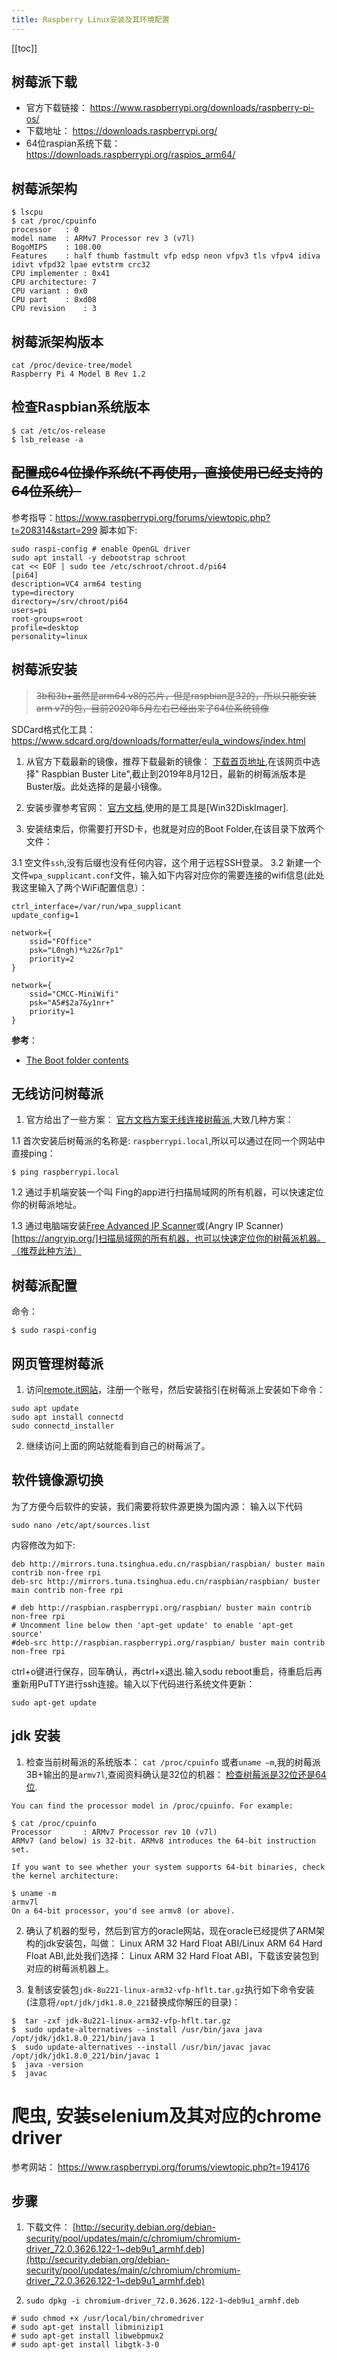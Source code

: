 ```yaml
---
title: Raspberry Linux安装及其环境配置
---
```


<ClientOnly>
  <in-article-adsense
    ins-style="display:block; text-align:center;"
    data-ad-slot="7727965566"
  />
</ClientOnly>

[[toc]]

## 树莓派下载

- 官方下载链接： https://www.raspberrypi.org/downloads/raspberry-pi-os/
- 下载地址： https://downloads.raspberrypi.org/
- 64位raspian系统下载：https://downloads.raspberrypi.org/raspios_arm64/


## 树莓派架构

```
$ lscpu 
$ cat /proc/cpuinfo
processor	: 0
model name	: ARMv7 Processor rev 3 (v7l)
BogoMIPS	: 108.00
Features	: half thumb fastmult vfp edsp neon vfpv3 tls vfpv4 idiva idivt vfpd32 lpae evtstrm crc32 
CPU implementer	: 0x41
CPU architecture: 7
CPU variant	: 0x0
CPU part	: 0xd08
CPU revision	: 3
```

## 树莓派架构版本

```
cat /proc/device-tree/model
Raspberry Pi 4 Model B Rev 1.2
```

## 检查Raspbian系统版本

```
$ cat /etc/os-release
$ lsb_release -a
```

## ~~配置成64位操作系统(不再使用，直接使用已经支持的64位系统）~~

参考指导：https://www.raspberrypi.org/forums/viewtopic.php?t=208314&start=299
脚本如下:

```
sudo raspi-config # enable OpenGL driver
sudo apt install -y debootstrap schroot
cat << EOF | sudo tee /etc/schroot/chroot.d/pi64
[pi64]
description=VC4 arm64 testing
type=directory
directory=/srv/chroot/pi64
users=pi
root-groups=root
profile=desktop
personality=linux
```


## 树莓派安装

> ~~3b和3b+虽然是arm64 v8的芯片，但是raspbian是32的，所以只能安装arm v7的包，目前2020年5月左右已经出来了64位系统镜像~~

SDCard格式化工具： https://www.sdcard.org/downloads/formatter/eula_windows/index.html

1. 从官方下载最新的镜像，推荐下载最新的镜像： [下载首页地址](https://www.raspberrypi.org/downloads/raspbian/),在该网页中选择"
Raspbian Buster Lite",截止到2019年8月12日，最新的树莓派版本是Buster版。此处选择的是最小镜像。

2. 安装步骤参考官网： [官方文档](https://www.raspberrypi.org/documentation/),使用的是工具是[Win32DiskImager].

3. 安装结束后，你需要打开SD卡，也就是对应的Boot Folder,在该目录下放两个文件：

3.1 空文件`ssh`,没有后缀也没有任何内容，这个用于远程SSH登录。
3.2 新建一个文件`wpa_supplicant.conf`文件，输入如下内容对应你的需要连接的wifi信息(此处我这里输入了两个WiFi配置信息）：

```
ctrl_interface=/var/run/wpa_supplicant
update_config=1

network={
    ssid="FOffice"
    psk="L0ngh)*%z2&r7p1"
    priority=2
}

network={
    ssid="CMCC-MiniWifi"
    psk="A5#$2a7&y1nr+"
    priority=1
}

```



**参考**：

* [The Boot folder contents](https://www.raspberrypi.org/documentation/configuration/boot_folder.md)

## 无线访问树莓派



1. 官方给出了一些方案： [官方文档方案无线连接树莓派](https://www.raspberrypi.org/documentation/remote-access/ip-address.md),大致几种方案：

1.1 首次安装后树莓派的名称是: `raspberrypi.local`,所以可以通过在同一个网站中直接ping：

```
$ ping raspberrypi.local
```
1.2 通过手机端安装一个叫 Fing的app进行扫描局域网的所有机器，可以快速定位你的树莓派地址。

1.3 通过电脑端安装[Free Advanced IP Scanner](https://www.advanced-ip-scanner.com/)或(Angry IP Scanner)[https://angryip.org/]扫描局域网的所有机器，也可以快速定位你的树莓派机器。（推荐此种方法）

## 树莓派配置

命令：

```
$ sudo raspi-config
```

## 网页管理树莓派

1. 访问[remote.it网站](https://app.remote.it/web/)，注册一个账号，然后安装指引在树莓派上安装如下命令：

```
sudo apt update
sudo apt install connectd
sudo connectd_installer
```
2. 继续访问上面的网站就能看到自己的树莓派了。

## 软件镜像源切换

为了方便今后软件的安装，我们需要将软件源更换为国内源：
输入以下代码

```
sudo nano /etc/apt/sources.list
```
内容修改为如下:
```
deb http://mirrors.tuna.tsinghua.edu.cn/raspbian/raspbian/ buster main contrib non-free rpi
deb-src http://mirrors.tuna.tsinghua.edu.cn/raspbian/raspbian/ buster main contrib non-free rpi

# deb http://raspbian.raspberrypi.org/raspbian/ buster main contrib non-free rpi
# Uncomment line below then 'apt-get update' to enable 'apt-get source'
#deb-src http://raspbian.raspberrypi.org/raspbian/ buster main contrib non-free rpi

```
ctrl+o键进行保存，回车确认，再ctrl+x退出.输入sodu reboot重启，待重启后再重新用PuTTY进行ssh连接。输入以下代码进行系统文件更新：
```
sudo apt-get update
```

## jdk 安装

1. 检查当前树莓派的系统版本： `cat /proc/cpuinfo` 或者`uname –m`,我的树莓派3B+输出的是`armv7l`,查阅资料确认是32位的机器：
[检查树莓派是32位还是64位](https://unix.stackexchange.com/questions/136407/is-my-linux-arm-32-or-64-bit).

```
You can find the processor model in /proc/cpuinfo. For example:

$ cat /proc/cpuinfo
Processor       : ARMv7 Processor rev 10 (v7l)
ARMv7 (and below) is 32-bit. ARMv8 introduces the 64-bit instruction set.

If you want to see whether your system supports 64-bit binaries, check the kernel architecture:

$ uname -m
armv7l
On a 64-bit processor, you'd see armv8 (or above).

```
2. 确认了机器的型号，然后到官方的oracle网站，现在oracle已经提供了ARM架构的jdk安装包，叫做： Linux ARM 32 Hard Float ABI/Linux ARM 64 Hard Float ABI,此处我们选择： Linux ARM 32 Hard Float ABI，下载该安装包到对应的树莓派机器上。

3. 复制该安装包`jdk-8u221-linux-arm32-vfp-hflt.tar.gz`执行如下命令安装 (注意将`/opt/jdk/jdk1.8.0_221`替换成你解压的目录)：

```
$  tar -zxf jdk-8u221-linux-arm32-vfp-hflt.tar.gz
$  sudo update-alternatives --install /usr/bin/java java /opt/jdk/jdk1.8.0_221/bin/java 1
$  sudo update-alternatives --install /usr/bin/javac javac /opt/jdk/jdk1.8.0_221/bin/javac 1
$  java -version
$  javac 
```

# 爬虫, 安装selenium及其对应的chrome driver

参考网站： https://www.raspberrypi.org/forums/viewtopic.php?t=194176

## 步骤
1. 下载文件： [http://security.debian.org/debian-security/pool/updates/main/c/chromium/chromium-driver_72.0.3626.122-1~deb9u1_armhf.deb](http://security.debian.org/debian-security/pool/updates/main/c/chromium/chromium-driver_72.0.3626.122-1~deb9u1_armhf.deb)

2. `sudo dpkg -i chromium-driver_72.0.3626.122-1~deb9u1_armhf.deb`

```
# sudo chmod +x /usr/local/bin/chromedriver
# sudo apt-get install libminizip1
# sudo apt-get install libwebpmux2
# sudo apt-get install libgtk-3-0

```